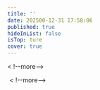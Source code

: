 ```yaml
---
title: ''
date: 202500-12-31 17:58:06
published: true
hideInList: false
isTop: ture
cover: true
---
```

< !--more-->
<p class="p center logo ultra" style="text-align:center"><i class="fa-solid fa-archive" style="color:#a6d5fa" title="欢迎"></i></p>
<img src="https://ghproxy.com/https://raw.githubusercontent.com/Colsrch/Colsrch/output/github-contribution-grid-snake.svg" class="lazyload" data-srcset="https://ghproxy.com/https://raw.githubusercontent.com/Colsrch/Colsrch/output/github-contribution-grid-snake.svg" srcset="data:image/gif;base64,R0lGODlhAQABAIAAAP///////yH5BAEKAAEALAAAAAABAAEAAAICTAEAOw==" alt="github contribution grid snake animation">
< !--more-->
